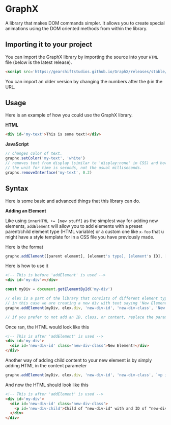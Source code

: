 # GraphX
A library that makes DOM commands simpler. It allows you to create special animations using the DOM oriented methods from within the library.

## Importing it to your project

You can import the GraphX library by importing the source into your `HTML` file (below is the latest release).

```html
<script src='https://gearshiftstudios.github.io/GraphX/releases/stable/graphx@0.0.1.js'></script>
```

You can import an older version by changing the numbers after the `@` in the URL.

## Usage

Here is an example of how you could use the GraphX library.

**HTML**

```html
<div id='my-text'>This is some text!</div>
```

**JavaScript**

```javascript
// changes color of text.
graphx.setColor('my-text', 'white')
// removes text from display (similar to 'display:none' in CSS) and how it should display before being removed.
// the unit for time is seconds, not the usual milliseconds.
graphx.removeInterface('my-text', 0.2)
```

## Syntax

Here is some basic and advanced things that this library can do.

**Adding an Element**

Like using ```innerHTML += [new stuff]``` as the simplest way for adding new elements, ```addElement``` will allow you to add elements with a preset parent/child element type (HTML variable) or a custom one like ```x-foo``` that u might have a style template for in a CSS file you have previously made.

Here is the format

```javascript
graphx.addElement([parent element], [element's type], [element's ID], [element's Class], [element's content])
```
Here is how to use it

```HTML
<!-- This is before 'addElement' is used -->
<div id='my-div'></div>
```

```javascript
const myDiv = document.getElementById('my-div')

// elex is a part of the library that consists of different element types (HTML variables) and character types
// in this case we are creating a new div with text saying 'New Element!'
graphx.addElement(myDiv, elex.div, 'new-div-id', 'new-div-class', 'New Element!')

// if you prefer to not add an ID, class, or content, replace the parameter with elex.chars.blank
```
Once ran, the HTML would look like this

```HTML
<!-- This is after 'addElement' is used -->
<div id='my-div'>
  <div id='new-div-id' class='new-div-class'>New Element!</div>
</div>
```

Another way of adding child content to your new element is by simply adding HTML in the content parameter

```javascript
graphx.addElement(myDiv, elex.div, 'new-div-id', 'new-div-class', `<p id='new-div-child'>Child of "${document.getElementById('new-div-id').id}" with and ID of "${this.id}".</p>`)
```

And now the HTML should look like this

```HTML
<!-- This is after 'addElement' is used -->
<div id='my-div'>
  <div id='new-div-id' class='new-div-class'>
    <p id='new-div-child'>Child of "new-div-id" with and ID of "new-div-child"</p>
  </div>
</div>
```

